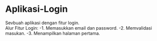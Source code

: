 # Aplikasi-Login<br>
Sevbuah aplikasi dengan fitur login.
<br>
Alur Fitur Login:
-1. Memasukkan email dan password.
-2. Memvalidasi masukan.
-3. Menampilkan halaman pertama.
